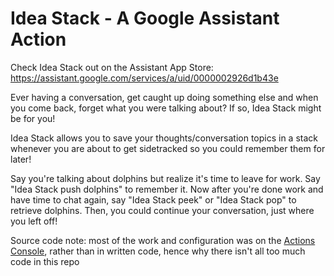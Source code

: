# Idea Stack - A Google Assistant Action

Check Idea Stack out on the Assistant App Store: https://assistant.google.com/services/a/uid/0000002926d1b43e

Ever having a conversation, get caught up doing something else and when you come back, forget what you were talking about? If so, Idea Stack might be for you!

Idea Stack allows you to save your thoughts/conversation topics in a stack whenever you are about to get sidetracked so you could remember them for later!

Say you're talking about dolphins but realize it's time to leave for work. Say "Idea Stack push dolphins" to remember it. Now after you're done work and have time to chat again, say "Idea Stack peek" or "Idea Stack pop" to retrieve dolphins. Then, you could continue your conversation, just where you left off!

Source code note: most of the work and configuration was on the [Actions Console](https://console.actions.google.com/), rather than in written code, hence why there isn't all too much code in this repo
